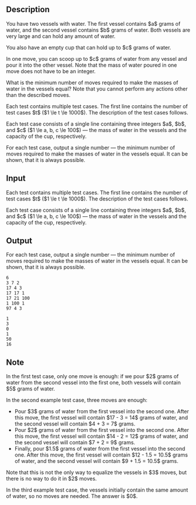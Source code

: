 ## Description

<div><p>You have two vessels with water. The first vessel contains $a$ grams of water, and the second vessel contains $b$ grams of water. Both vessels are very large and can hold any amount of water.</p><p>You also have an empty cup that can hold <span class="tex-font-style-bf">up to</span> $c$ grams of water.</p><p>In one move, you can scoop <span class="tex-font-style-bf">up to</span> $c$ grams of water from any vessel and pour it into <span class="tex-font-style-bf">the other</span> vessel. Note that the mass of water poured in one move <span class="tex-font-style-bf">does not have to be an integer</span>.</p><p>What is the minimum number of moves required to make the masses of water in the vessels equal? Note that you cannot perform any actions other than the described moves.</p></div><div class="input-specification"><p>Each test contains multiple test cases. The first line contains the number of test cases $t$ ($1 \le t \le 1000$). The description of the test cases follows.</p><p>Each test case consists of a single line containing three integers $a$, $b$, and $c$ ($1 \le a, b, c \le 100$)&nbsp;— the mass of water in the vessels and the capacity of the cup, respectively.</p></div><div class="output-specification"><p>For each test case, output a single number&nbsp;— the minimum number of moves required to make the masses of water in the vessels equal. It can be shown, that it is always possible.</p></div>

## Input

<p>Each test contains multiple test cases. The first line contains the number of test cases $t$ ($1 \le t \le 1000$). The description of the test cases follows.</p><p>Each test case consists of a single line containing three integers $a$, $b$, and $c$ ($1 \le a, b, c \le 100$)&nbsp;— the mass of water in the vessels and the capacity of the cup, respectively.</p>

## Output

<p>For each test case, output a single number&nbsp;— the minimum number of moves required to make the masses of water in the vessels equal. It can be shown, that it is always possible.</p>





```input1|2,4,6
6
3 7 2
17 4 3
17 17 1
17 21 100
1 100 1
97 4 3
```




```output1
1
3
0
1
50
16
```



## Note

<p>In the first test case, only one move is enough: if we pour $2$ grams of water from the second vessel into the first one, both vessels will contain $5$ grams of water.</p><p>In the second example test case, three moves are enough:</p><ul><li> Pour $3$ grams of water from the first vessel into the second one. After this move, the first vessel will contain $17 - 3 = 14$ grams of water, and the second vessel will contain $4 + 3 = 7$ grams.</li><li> Pour $2$ grams of water from the first vessel into the second one. After this move, the first vessel will contain $14 - 2 = 12$ grams of water, and the second vessel will contain $7 + 2 = 9$ grams.</li><li> Finally, pour $1.5$ grams of water from the first vessel into the second one. After this move, the first vessel will contain $12 - 1.5 = 10.5$ grams of water, and the second vessel will contain $9 + 1.5 = 10.5$ grams.</li></ul><p>Note that this is not the only way to equalize the vessels in $3$ moves, but there is no way to do it in $2$ moves.</p><p>In the third example test case, the vessels initially contain the same amount of water, so no moves are needed. The answer is $0$.</p>
